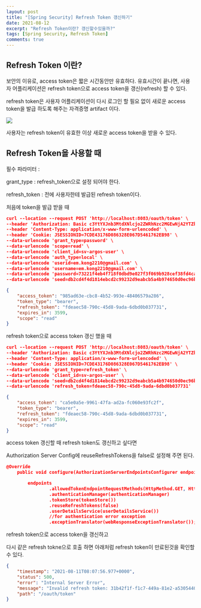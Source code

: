 ```yaml
---
layout: post
title: "[Spring Security] Refresh Token 갱신하기"
date: 2021-08-12
excerpt: "Refresh Token이란? 갱신할수있을까?"
tags: [Spring Security, Refresh Token]
comments: true
---
```

## Refresh Token 이란?

보안의 이유로, access token은 짧은 시간동안만 유효하다.  유효시간이 끝나면, 사용자 어플리케이션은 refresh token으로 access token을 갱신(refresh) 할 수 있다. 

refresh token은 사용자 어플리케이션이 다시 로그인 할 필요 없이 새로운 access token을 발급 하도록 해주는 자격증명 artifact 이다. 

<img src ="https://eunmik.github.io/bonita.blog/assets/img/2021/0812/img1.png" />

사용자는 refresh token이 유효한 이상 새로운 access token을 받을 수 있다. 

## Refresh Token을 사용할 때

필수 파라미터 : 

grant_type : refresh_token으로 설정 되어야 한다. 

refresh_token : 전에 사용자한테 발급된 refresh token이다. 

처음에 token을 발급 받을 때 

```json
curl --location --request POST 'http://localhost:8083/oauth/token' \
--header 'Authorization: Basic c3YtYXJnb3MtdXNlcjo2ZWRhNzc2MGEwNjA2YTZhNThhNDZmYjk5ZDJkZWQwNg==' \
--header 'Content-Type: application/x-www-form-urlencoded' \
--header 'Cookie: JSESSIONID=7CDE43176D086328E067D5461762EB98' \
--data-urlencode 'grant_type=password' \
--data-urlencode 'scope=read' \
--data-urlencode 'client_id=sv-argos-user' \
--data-urlencode 'auth_type=local' \
--data-urlencode 'userid=em.kong2210@gmail.com' \
--data-urlencode 'username=em.kong2210@gmail.com' \
--data-urlencode 'password=73221f4eb4f718f0dbd9e027f3f069b928cef38fd4ca7a59b0c118328f26ad2e' \
--data-urlencode 'seed=db2cd4f4d1814ebcd2c99232d9eabcb5a4b974650d0ec96b2b462a229bf7d287'
```

```json
{
    "access_token": "985ad63e-cbc8-4b52-993e-48406579a286",
    "token_type": "bearer",
    "refresh_token": "fdeaec58-790c-45d8-9ada-6dbd0b037731",
    "expires_in": 3599,
    "scope": "read"
}
```

refresh token으로 access token 갱신 했을 때 

```json
curl --location --request POST 'http://localhost:8083/oauth/token' \
--header 'Authorization: Basic c3YtYXJnb3MtdXNlcjo2ZWRhNzc2MGEwNjA2YTZhNThhNDZmYjk5ZDJkZWQwNg==' \
--header 'Content-Type: application/x-www-form-urlencoded' \
--header 'Cookie: JSESSIONID=7CDE43176D086328E067D5461762EB98' \
--data-urlencode 'grant_type=refresh_token' \
--data-urlencode 'client_id=sv-argos-user' \
--data-urlencode 'seed=db2cd4f4d1814ebcd2c99232d9eabcb5a4b974650d0ec96b2b462a229bf7d287' \
--data-urlencode 'refresh_token=fdeaec58-790c-45d8-9ada-6dbd0b037731'
```

```json
{
    "access_token": "ca5e0a5e-9961-47fa-ad2a-fc060e93fc2f",
    "token_type": "bearer",
    "refresh_token": "fdeaec58-790c-45d8-9ada-6dbd0b037731",
    "expires_in": 3599,
    "scope": "read"
}
```

access token 갱신할 때 refresh token도 갱신하고 싶다면 

Authorization Server Config에 reuseRefreshTokens을 false로 설정해 주면 된다. 

```json
@Override
	public void configure(AuthorizationServerEndpointsConfigurer endpoints) throws Exception {

		endpoints
				.allowedTokenEndpointRequestMethods(HttpMethod.GET, HttpMethod.POST)
				.authenticationManager(authenticationManager)
				.tokenStore(tokenStore())
				.reuseRefreshTokens(false)
				.userDetailsService(userDetailsService())
				//for authentication error exception
				.exceptionTranslator(webResponseExceptionTranslator());

```

refresh token으로 access token을 갱신하고 

다시 같은 refresh tokne으로 호출 하면 아래처럼 refresh token이 만료된것을 확인할 수 있다.

```json
{
    "timestamp": "2021-08-11T08:07:56.977+0000",
    "status": 500,
    "error": "Internal Server Error",
    "message": "Invalid refresh token: 31b42f1f-f1c7-449a-81e2-a530544097f8",
    "path": "/oauth/token"
}
```